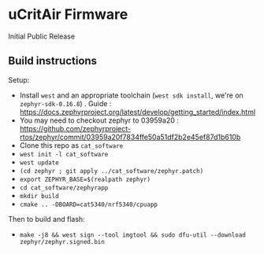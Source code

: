 # uCritAir Firmware

Initial Public Release 

## Build instructions

Setup:
 - Install `west` and an appropriate toolchain (`west sdk install`, we're on `zephyr-sdk-0.16.8`) . Guide : https://docs.zephyrproject.org/latest/develop/getting_started/index.html
 - You may need to checkout zephyr to 03959a20 : https://github.com/zephyrproject-rtos/zephyr/commit/03959a20f7834ffe50a51df2b2e45ef87d1b610b
 - Clone this repo as `cat_software`
 - `west init -l cat_software`
 - `west update`
 - `(cd zephyr ; git apply ../cat_software/zephyr.patch)`
 - `export ZEPHYR_BASE=$(realpath zephyr)`
 - `cd cat_software/zephyrapp`
 - `mkdir build`
 - `cmake .. -DBOARD=cat5340/nrf5340/cpuapp`

Then to build and flash:
 - `make -j8 && west sign --tool imgtool && sudo dfu-util --download zephyr/zephyr.signed.bin`

